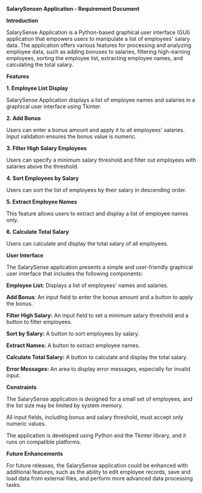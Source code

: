 ******SalarySensen Application  - Requirement Document******

**Introduction**

SalarySense Application is a Python-based graphical user interface (GUI) application that empowers users to manipulate a list of employees' salary data. The application offers various features for processing and analyzing employee data, such as adding bonuses to salaries, filtering high-earning employees, sorting the employee list, extracting employee names, and calculating the total salary.

**Features**

**1. Employee List Display**

SalarySense Application displays a list of employee names and salaries in a graphical user interface using Tkinter.

**2. Add Bonus**

Users can enter a bonus amount and apply it to all employees' salaries. Input validation ensures the bonus value is numeric.

**3. Filter High Salary Employees**

Users can specify a minimum salary threshold and filter out employees with salaries above the threshold.

**4. Sort Employees by Salary**

Users can sort the list of employees by their salary in descending order.

**5. Extract Employee Names**

This feature allows users to extract and display a list of employee names only.

**6. Calculate Total Salary**

Users can calculate and display the total salary of all employees.

**User Interface**

The SalarySense application presents a simple and user-friendly graphical user interface that includes the following components:

**Employee List:** Displays a list of employees' names and salaries.

**Add Bonus**: An input field to enter the bonus amount and a button to apply the bonus.

**Filter High Salary:** An input field to set a minimum salary threshold and a button to filter employees.

**Sort by Salary:** A button to sort employees by salary.

**Extract Names:** A button to extract employee names.

**Calculate Total Salary:** A button to calculate and display the total salary.

**Error Messages:** An area to display error messages, especially for invalid input.

****Constraints****

The SalarySense application is designed for a small set of employees, and the list size may be limited by system memory.

All input fields, including bonus and salary threshold, must accept only numeric values.

The application is developed using Python and the Tkinter library, and it runs on compatible platforms.

****Future Enhancements****

For future releases, the SalarySense application could be enhanced with additional features, such as the ability to edit employee records, save and load data from external files, and perform more advanced data processing tasks.
